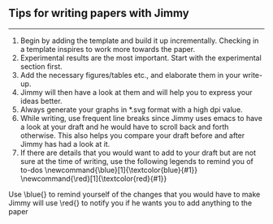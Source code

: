 ## Tips for writing papers with Jimmy
-----------------------------------
1. Begin by adding the template and build it up incrementally. Checking in a template 
inspires to work more towards the paper.
2. Experimental results are the most important. Start with the experimental section first.
3. Add the necessary figures/tables etc., and elaborate them in your write-up.
4. Jimmy will then have a look at them and will help you to express your ideas better.
5. Always generate your graphs in *.svg format with a high dpi value. 
6. While writing, use frequent line breaks since Jimmy uses emacs to have a look at your 
draft and he would have to scroll back and forth otherwise. This also helps you compare
your draft before and after Jimmy has had a look at it.
7. If there are details that you would want to add to your draft but are not sure at the 
time of writing, use the following legends to remind you of to-dos
\newcommand{\blue}[1]{\textcolor{blue}{#1}}
\newcommand{\red}[1]{\textcolor{red}{#1}}

Use \blue{} to remind yourself of the changes that you would have to make
Jimmy will use \red{} to notify you if he wants you to add anything to the paper

